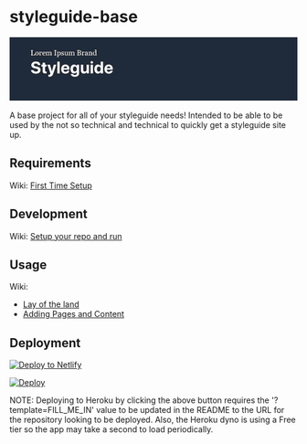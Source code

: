 # styleguide-base
![](src/utils/bin/read-me-picture.png)

A base project for all of your styleguide needs!
Intended to be able to be used by the not so technical and technical to quickly get a styleguide site up.

## Requirements
Wiki: [First Time Setup](https://github.com/istrategylabs/mo-styleguide/wiki/First-Time-Setup)

## Development
Wiki: [Setup your repo and run](https://github.com/istrategylabs/mo-styleguide/wiki/Start-New-Style-Guide#set-up-and-run)

## Usage
Wiki: 
   - [Lay of the land](https://github.com/istrategylabs/mo-styleguide/wiki/Start-New-Style-Guide#lay-of-the-land)
   - [Adding Pages and Content](https://github.com/istrategylabs/mo-styleguide/wiki/Add-Pages-and-Sections#add-pages)

## Deployment
[![Deploy to Netlify](https://www.netlify.com/img/deploy/button.svg)](https://github.com/istrategylabs/mo-styleguide/wiki/Publish-Style-Guide-for-review)

[![Deploy](https://www.herokucdn.com/deploy/button.svg)](https://heroku.com/deploy?template=FILL_ME_IN)

NOTE: Deploying to Heroku by clicking the above button requires the '?template=FILL_ME_IN' value to be updated
in the README to the URL for the repository looking to be deployed.
Also, the Heroku dyno is using a Free tier so the app may take a second to load periodically.
